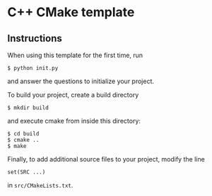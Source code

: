 
# C++ CMake template

## Instructions

When using this template for the first time, run

    $ python init.py

and answer the questions to initialize your project.

To build your project, create a build directory

    $ mkdir build

and execute cmake from inside this directory:

    $ cd build
    $ cmake ..
    $ make

Finally, to add additional source files to your project,
modify the line

    set(SRC ...)

in `src/CMakeLists.txt`.


